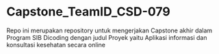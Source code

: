 # Capstone_TeamID_CSD-079
Repo ini merupakan repository untuk mengerjakan Capstone akhir dalam Program SIB Dicoding dengan judul Proyek yaitu Aplikasi informasi dan konsultasi kesehatan secara online 
